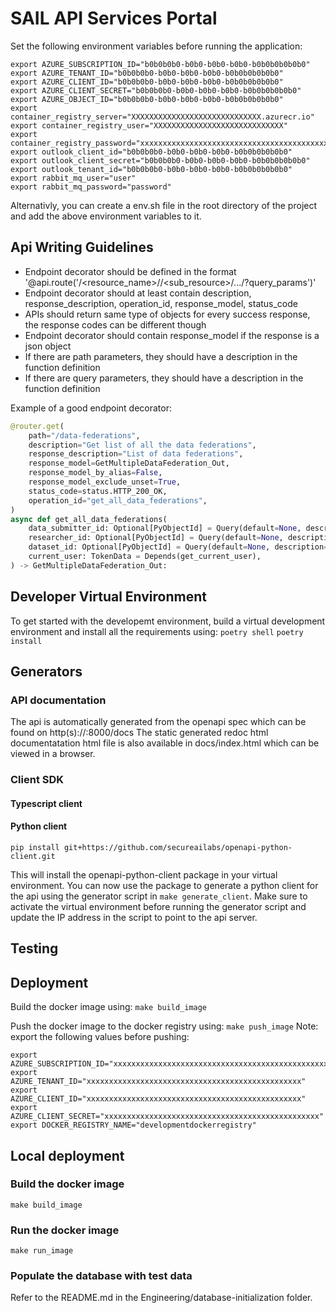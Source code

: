 # SAIL API Services Portal

Set the following environment variables before running the application:
```
export AZURE_SUBSCRIPTION_ID="b0b0b0b0-b0b0-b0b0-b0b0-b0b0b0b0b0b0"
export AZURE_TENANT_ID="b0b0b0b0-b0b0-b0b0-b0b0-b0b0b0b0b0b0"
export AZURE_CLIENT_ID="b0b0b0b0-b0b0-b0b0-b0b0-b0b0b0b0b0b0"
export AZURE_CLIENT_SECRET="b0b0b0b0-b0b0-b0b0-b0b0-b0b0b0b0b0b0"
export AZURE_OBJECT_ID="b0b0b0b0-b0b0-b0b0-b0b0-b0b0b0b0b0b0"
export container_registry_server="XXXXXXXXXXXXXXXXXXXXXXXXXXXXX.azurecr.io"
export container_registry_user="XXXXXXXXXXXXXXXXXXXXXXXXXXXXX"
export container_registry_password="xxxxxxxxxxxxxxxxxxxxxxxxxxxxxxxxxxxxxxxxxxxxxxxx"
export outlook_client_id="b0b0b0b0-b0b0-b0b0-b0b0-b0b0b0b0b0b0"
export outlook_client_secret="b0b0b0b0-b0b0-b0b0-b0b0-b0b0b0b0b0b0"
export outlook_tenant_id="b0b0b0b0-b0b0-b0b0-b0b0-b0b0b0b0b0b0"
export rabbit_mq_user="user"
export rabbit_mq_password="password"
```
Alternativly, you can create a env.sh file in the root directory of the project and add the above environment variables to it.

## Api Writing Guidelines
- Endpoint decorator should be defined in the format '@api.route('/<resource_name>/<id>/<sub_resource>/<id>.../?query_params')'
- Endpoint decorator should at least contain description, response_description, operation_id, response_model, status_code
- APIs should return same type of objects for every success response, the response codes can be different though
- Endpoint decorator should contain response_model if the response is a json object
- If there are path parameters, they should have a description in the function definition
- If there are query parameters, they should have a description in the function definition


Example of a good endpoint decorator:
```python
@router.get(
    path="/data-federations",
    description="Get list of all the data federations",
    response_description="List of data federations",
    response_model=GetMultipleDataFederation_Out,
    response_model_by_alias=False,
    response_model_exclude_unset=True,
    status_code=status.HTTP_200_OK,
    operation_id="get_all_data_federations",
)
async def get_all_data_federations(
    data_submitter_id: Optional[PyObjectId] = Query(default=None, description="UUID of Data Submitter in the data federation"),
    researcher_id: Optional[PyObjectId] = Query(default=None, description="UUID of Researcher in the data federation"),
    dataset_id: Optional[PyObjectId] = Query(default=None, description="UUID of Dataset in the data federation"),
    current_user: TokenData = Depends(get_current_user),
) -> GetMultipleDataFederation_Out:
```

## Developer Virtual Environment
To get started with the developemt environment, build a virtual development environment and install all the requirements using:
`poetry shell`
`poetry install`

## Generators
<TBD>

### API documentation
The api is automatically generated from the openapi spec which can be found on http(s)://<hostname>:8000/docs
The static generated redoc html documentatation html file is also available in docs/index.html which can be viewed in a browser.

### Client SDK

#### Typescript client
<TBD>

#### Python client
```
pip install git+https://github.com/secureailabs/openapi-python-client.git
```
This will install the openapi-python-client package in your virtual environment. You can now use the package to generate a python client for the api using the generator script in `make generate_client`.
Make sure to activate the virtual environment before running the generator script and update the IP address in the script to point to the api server.

## Testing
<TBD>

## Deployment
Build the docker image using:
`make build_image`

Push the docker image to the docker registry using:
`make push_image`
Note: export the following values before pushing:
```
export AZURE_SUBSCRIPTION_ID="xxxxxxxxxxxxxxxxxxxxxxxxxxxxxxxxxxxxxxxxxxxxxxxx"
export AZURE_TENANT_ID="xxxxxxxxxxxxxxxxxxxxxxxxxxxxxxxxxxxxxxxxxxxxxxxx"
export AZURE_CLIENT_ID="xxxxxxxxxxxxxxxxxxxxxxxxxxxxxxxxxxxxxxxxxxxxxxxx"
export AZURE_CLIENT_SECRET="xxxxxxxxxxxxxxxxxxxxxxxxxxxxxxxxxxxxxxxxxxxxxxxx"
export DOCKER_REGISTRY_NAME="developmentdockerregistry"
```

## Local deployment

### Build the docker image

```
make build_image
```

### Run the docker image

```
make run_image
```

### Populate the database with test data
Refer to the README.md in the Engineering/database-initialization folder.
